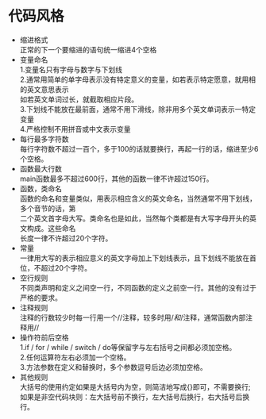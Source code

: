 # 代码风格  
+ 缩进格式  
正常的下一个要缩进的语句统一缩进4个空格  
+ 变量命名  
1.变量名只有字母与数字与下划线  
2.通常用简单的单字母表示没有特定意义的变量，如若表示特定愿意，就用相的英文意思表示  
如若英文单词过长，就截取相应片段。  
3.下划线不能放在最前面，通常不用下滑线，除非用多个英文单词表示一特定变量  
4.严格控制不用拼音或中文表示变量  
+ 每行最多字符数  
每行字符数不超过一百个，多于100的话就要换行，再起一行的话，缩进至少6个空格。  
+ 函数最大行数  
main函数最多不超过600行，其他的函数一律不许超过150行。  
+ 函数，类命名  
函数的命名和变量类似，用表示相应含义的英文命名，当然通常不用下划线，多个音节的话，第  
二个英文首字母大写。类命名也是如此，当然每个类都是有大写字母开头的英文构成。这些命名  
长度一律不许超过20个字符。  
+ 常量  
一律用大写的表示相应意义的英文字母加上下划线表示，且下划线不能放在首位，不超过20个字符。  
+ 空行规则  
不同类声明和定义之间空一行，不同函数的定义之前空一行。其他的没有过于严格的要求。  
+ 注释规则  
注释的行数较少时每一行用一个//注释，较多时用/*和*/注释，通常函数内部注释用//  
+ 操作符前后空格  
1.if / for / while / switch / do等保留字与左右括号之间都必须加空格。  
2.任何运算符左右必须加一个空格。  
3.方法参数在定义和替换时，多个参数逗号后边必须加空格。  
+ 其他规则  
大括号的使用约定如果是大括号内为空，则简洁地写成{}即可，不需要换行;  
如果是非空代码块则：左大括号前不换行，左大括号后换行，右大括号后换行。  
